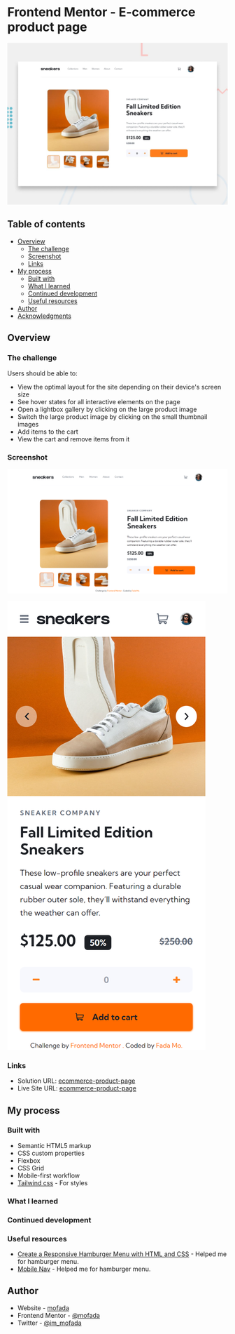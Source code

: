 # Frontend Mentor - E-commerce product page

![Design preview for the E-commerce product page coding challenge](./design/desktop-preview.jpg)

## Table of contents

- [Overview](#overview)
    - [The challenge](#the-challenge)
    - [Screenshot](#screenshot)
    - [Links](#links)
- [My process](#my-process)
    - [Built with](#built-with)
    - [What I learned](#what-i-learned)
    - [Continued development](#continued-development)
    - [Useful resources](#useful-resources)
- [Author](#author)
- [Acknowledgments](#acknowledgments)

## Overview

### The challenge

Users should be able to:

- View the optimal layout for the site depending on their device's screen size
- See hover states for all interactive elements on the page
- Open a lightbox gallery by clicking on the large product image
- Switch the large product image by clicking on the small thumbnail images
- Add items to the cart
- View the cart and remove items from it

### Screenshot

![screenshot](screenshot/screenshot.png)

![screenshot-mobile](screenshot/screenshot-mobile.png)

### Links

- Solution URL: [ecommerce-product-page](https://www.frontendmentor.io/solutions/ecommerce-product-page-with-tailwind-css-4TJFLXPBXI)
- Live Site URL: [ecommerce-product-page](https://mofada.github.io/frontend-mentor/challenges/ecommerce-product-page/)

## My process

### Built with

- Semantic HTML5 markup
- CSS custom properties
- Flexbox
- CSS Grid
- Mobile-first workflow
- [Tailwind css](https://tailwindui.com/) - For styles


### What I learned


### Continued development


### Useful resources
- [Create a Responsive Hamburger Menu with HTML and CSS](https://medium.com/@mukundkumra.io/create-a-responsive-hamburger-menu-with-html-and-css-a-step-by-step-tutorial-c63e44fcee2e) - Helped me for hamburger menu.
- [Mobile Nav](https://codepen.io/shieldsma91/pen/zLpbLX) - Helped me for hamburger menu.

## Author

- Website - [mofada](https://mofada.github.io/frontend-mentor/)
- Frontend Mentor - [@mofada](https://www.frontendmentor.io/profile/mofada)
- Twitter - [@im_mofada](https://x.com/im_mofada)
